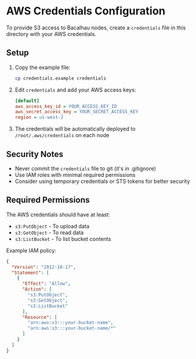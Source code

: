 # AWS Credentials Configuration

To provide S3 access to Bacalhau nodes, create a `credentials` file in this directory with your AWS credentials.

## Setup

1. Copy the example file:
   ```bash
   cp credentials.example credentials
   ```

2. Edit `credentials` and add your AWS access keys:
   ```ini
   [default]
   aws_access_key_id = YOUR_ACCESS_KEY_ID
   aws_secret_access_key = YOUR_SECRET_ACCESS_KEY
   region = us-west-2
   ```

3. The credentials will be automatically deployed to `/root/.aws/credentials` on each node

## Security Notes

- Never commit the `credentials` file to git (it's in .gitignore)
- Use IAM roles with minimal required permissions
- Consider using temporary credentials or STS tokens for better security

## Required Permissions

The AWS credentials should have at least:
- `s3:PutObject` - To upload data
- `s3:GetObject` - To read data
- `s3:ListBucket` - To list bucket contents

Example IAM policy:
```json
{
  "Version": "2012-10-17",
  "Statement": [
    {
      "Effect": "Allow",
      "Action": [
        "s3:PutObject",
        "s3:GetObject",
        "s3:ListBucket"
      ],
      "Resource": [
        "arn:aws:s3:::your-bucket-name",
        "arn:aws:s3:::your-bucket-name/*"
      ]
    }
  ]
}
```
